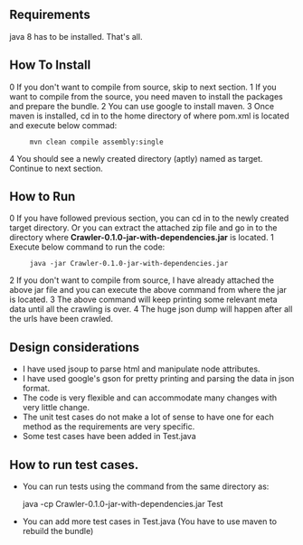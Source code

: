 ## Requirements

java 8 has to be installed. That's all.

## How To Install

0 If you don't want to compile from source, skip to next section.
1 If you want to compile from the source, you need maven to install the packages and prepare the bundle.
2 You can use google to install maven. 
3 Once maven is installed, cd in to the home directory of where pom.xml is located and execute below commad:
	
		 mvn clean compile assembly:single
4 You should see a newly created directory (aptly) named as target. Continue to next section.

## How to Run

0 If you have followed previous section, you can cd in to the newly created target directory. Or you can extract the attached zip file and go in to the directory where **Crawler-0.1.0-jar-with-dependencies.jar** is located. 
1 Execute below command to run the code:
		
		 java -jar Crawler-0.1.0-jar-with-dependencies.jar
		 
2 If you don't want to compile from source, I have already attached the above jar file and you can execute the above command from where the jar is located.
3 The above command will keep printing some relevant meta data until all the crawling is over. 
4 The huge json dump will happen after all the urls have been crawled.

## Design considerations

* I have used jsoup to parse html and manipulate node attributes.
* I have used google's gson for pretty printing and parsing the data in json format.
* The code is very flexible and can accommodate many changes with very little change.
* The unit test cases do not make a lot of sense to have one for each method as the requirements are very specific.
* Some test cases have been added in Test.java

## How to run test cases.

* You can run tests using the command from the same directory as:

	java -cp Crawler-0.1.0-jar-with-dependencies.jar Test

* You can add more test cases in Test.java (You have to use maven to rebuild the bundle)